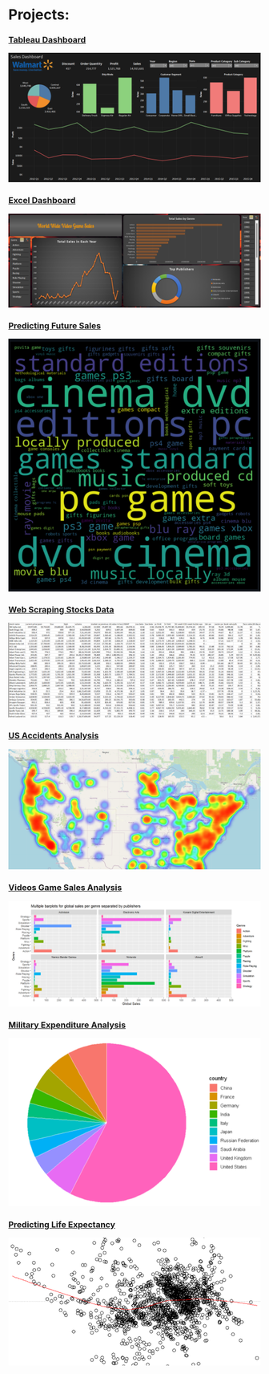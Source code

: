 # Projects:

<a href="https://github.com/athulyesudas/Edubridge-Data-Analytics/blob/main/Projects/Walmart%20Retail%20Dashboard"><h3>Tableau Dashboard</h3></a>

![alt text](https://github.com/athulyesudas/Edubridge-Data-Analytics/blob/main/Projects/Walmart%20Retail%20Dashboard/Screenshot/scnsht.png?raw=true)

<a href="https://github.com/athulyesudas/Edubridge-Data-Analytics/tree/main/Projects/Excel%20Dashboard"><h3>Excel Dashboard</h3></a>

![alt text](https://github.com/athulyesudas/Edubridge-Data-Analytics/blob/main/Projects/Excel%20Dashboard/Preview/dashboard_preview.png?raw=true)

<a href="https://github.com/athulyesudas/Edubridge-Data-Analytics/tree/main/Projects/Predicting%20Future%20Sales"><h3>Predicting Future Sales</h3></a>

![alt text](https://github.com/athulyesudas/Edubridge-Data-Analytics/blob/main/Projects/Predicting%20Future%20Sales/Screenshots/wordcloud.png?raw=true)

<a href="https://github.com/athulyesudas/Edubridge-Data-Analytics/tree/main/Projects/Money%20Control%20-%20Web%20Scraping%20(Python)"><h3>Web Scraping Stocks Data</h3></a>

![alt text](https://github.com/athulyesudas/Edubridge-Data-Analytics/blob/main/Projects/Money%20Control%20-%20Web%20Scraping%20(Python)/Screenshots/scraped_dataset_sample.png?raw=true)

<a href="https://github.com/athulyesudas/Edubridge-Data-Analytics/tree/main/Projects/US%20Accidents%20Analysis%20(%20Python%20)"><h3>US Accidents Analysis</h3></a>

![alt text](https://github.com/athulyesudas/Edubridge-Data-Analytics/blob/main/Projects/US%20Accidents%20Analysis%20(%20Python%20)/Screenshots/heatmap.png?raw=true)

<a href="https://github.com/athulyesudas/Edubridge-Data-Analytics/tree/main/Projects/Video%20Game%20Sales%20Analysis%20(%20R%20)"><h3>Videos Game Sales Analysis</h3></a>

![alt text](https://github.com/athulyesudas/Edubridge-Data-Analytics/blob/main/Projects/Video%20Game%20Sales%20Analysis%20(%20R%20)/Screenshots/videogames.png?raw=true)

<a href="https://github.com/athulyesudas/Edubridge-Data-Analytics/tree/main/Projects/Military%20Expenditure%20Analysis%20(%20R%20)"><h3>Military Expenditure Analysis</h3></a>

![alt text](https://github.com/athulyesudas/Edubridge-Data-Analytics/blob/main/Projects/Military%20Expenditure%20Analysis%20(%20R%20)/Screenshots/military.png?raw=true)

<a href="https://github.com/athulyesudas/Edubridge-Data-Analytics/tree/main/Projects/Predicting%20Life%20Expectancy%20(%20R%20)"><h3>Predicting Life Expectancy</h3></a>

![alt text](https://github.com/athulyesudas/Edubridge-Data-Analytics/blob/main/Projects/Predicting%20Life%20Expectancy%20(%20R%20)/Screenshots/lifeexpectancy.png?raw=true)

